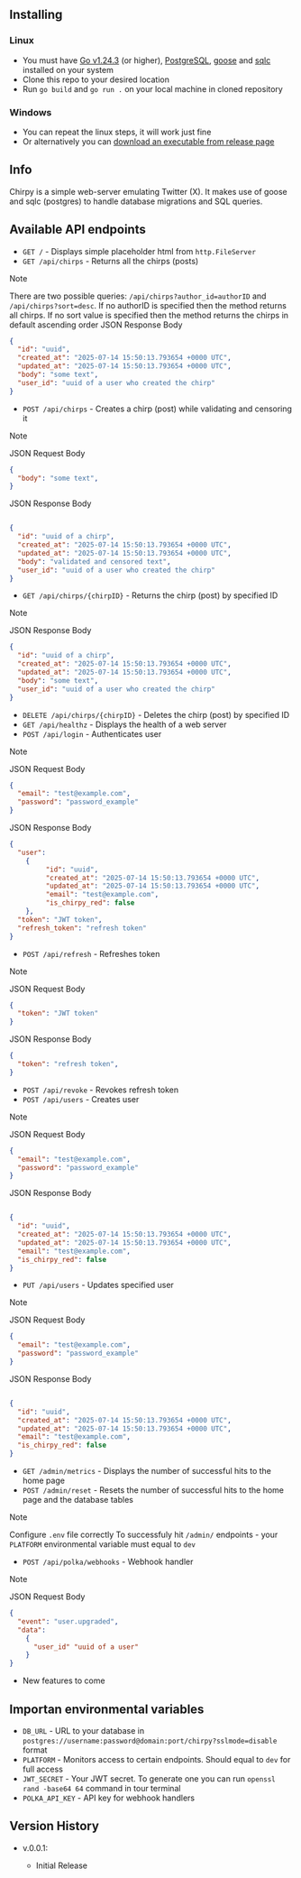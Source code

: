 ## Installing
### Linux
* You must have [Go v1.24.3](https://go.dev/doc/install) (or higher), [PostgreSQL](https://www.postgresql.org/download/), [goose](https://github.com/pressly/goose/releases) and [sqlc](https://docs.sqlc.dev/en/stable/overview/install.html) installed on your system
* Clone this repo to your desired location
* Run ```go build``` and ```go run .``` on your local machine in cloned repository
### Windows
* You can repeat the linux steps, it will work just fine
* Or alternatively you can [download an executable from release page](https://github.com/lackingworth/Go-Chirpy/releases)

## Info
 Chirpy is a simple web-server emulating Twitter (X). 
 It makes use of goose and sqlc (postgres) to handle database migrations and SQL queries.

## Available API endpoints
* ```GET /``` - Displays simple placeholder html from ```http.FileServer```
* ```GET /api/chirps``` - Returns all the chirps (posts)
> [!NOTE]  
> 
> There are two possible queries:
> ```/api/chirps?author_id=authorID``` and ```/api/chirps?sort=desc```. If no authorID is specified then the method returns all chirps. If no sort value is specified then the method returns the chirps in default ascending order
> JSON Response Body
> ```json
>{
>   "id": "uuid",
>   "created_at": "2025-07-14 15:50:13.793654 +0000 UTC",
>   "updated_at": "2025-07-14 15:50:13.793654 +0000 UTC",
>   "body": "some text",
>   "user_id": "uuid of a user who created the chirp"
>}
> ```
* ```POST /api/chirps``` - Creates a chirp (post) while validating and censoring it
> [!NOTE]  
> 
> JSON Request Body
> ```json
> {
>   "body": "some text",
> }
> ```
> JSON Response Body
> ```json
> 
>{
>   "id": "uuid of a chirp",
>   "created_at": "2025-07-14 15:50:13.793654 +0000 UTC",
>   "updated_at": "2025-07-14 15:50:13.793654 +0000 UTC",
>   "body": "validated and censored text",
>   "user_id": "uuid of a user who created the chirp"
>}
> ```
* ```GET /api/chirps/{chirpID}``` - Returns the chirp (post) by specified ID
> [!NOTE]  
> 
> JSON Response Body
> ```json
>{
>   "id": "uuid of a chirp",
>   "created_at": "2025-07-14 15:50:13.793654 +0000 UTC",
>   "updated_at": "2025-07-14 15:50:13.793654 +0000 UTC",
>   "body": "some text",
>   "user_id": "uuid of a user who created the chirp"
>}
> ```
* ```DELETE /api/chirps/{chirpID}``` - Deletes the chirp (post) by specified ID
* ```GET /api/healthz``` - Displays the health of a web server
* ```POST /api/login``` - Authenticates user
> [!NOTE]  
> 
> JSON Request Body
> ```json
> {
>   "email": "test@example.com",
>   "password": "password_example"
> }
> ```
> JSON Response Body
> ```json
> {
>   "user":
>     {
>          "id": "uuid",
>          "created_at": "2025-07-14 15:50:13.793654 +0000 UTC",
>          "updated_at": "2025-07-14 15:50:13.793654 +0000 UTC",
>          "email": "test@example.com",
>          "is_chirpy_red": false
>     },
>   "token": "JWT token",
>   "refresh_token": "refresh token"
> }
> ```
*  ```POST /api/refresh``` - Refreshes token
> [!NOTE]  
> 
> JSON Request Body
> ```json
> {
>   "token": "JWT token"
> }
> ```
> JSON Response Body
> ```json
> {
>   "token": "refresh token",
> }
> ```
*  ```POST /api/revoke``` - Revokes refresh token
*  ```POST /api/users``` - Creates user
> [!NOTE]  
> 
> JSON Request Body
> ```json
> {
>   "email": "test@example.com",
>   "password": "password_example"
> }
> ```
> JSON Response Body
> ```json
> 
>{
>   "id": "uuid",
>   "created_at": "2025-07-14 15:50:13.793654 +0000 UTC",
>   "updated_at": "2025-07-14 15:50:13.793654 +0000 UTC",
>   "email": "test@example.com",
>   "is_chirpy_red": false
>}
> ```
* ```PUT /api/users``` - Updates specified user
> [!NOTE]  
> 
> JSON Request Body
> ```json
> {
>   "email": "test@example.com",
>   "password": "password_example"
> }
> ```
> JSON Response Body
> ```json
> 
>{
>   "id": "uuid",
>   "created_at": "2025-07-14 15:50:13.793654 +0000 UTC",
>   "updated_at": "2025-07-14 15:50:13.793654 +0000 UTC",
>   "email": "test@example.com",
>   "is_chirpy_red": false
>}
> ```
* ```GET /admin/metrics``` - Displays the number of successful hits to the home page
* ```POST /admin/reset``` - Resets the number of successful hits to the home page and the database tables
> [!NOTE]  
> 
> Configure ```.env``` file correctly
> To successfuly hit ```/admin/``` endpoints - your ```PLATFORM``` environmental variable must equal to ```dev```
* ```POST /api/polka/webhooks``` - Webhook handler
> [!NOTE]  
> 
> JSON Request Body
> ```json
> {
>   "event": "user.upgraded",
>   "data":
>     {
>       "user_id" "uuid of a user"
>     }
> }
> ```
* New features to come

## Importan environmental variables

* ```DB_URL``` - URL to your database in ```postgres://username:password@domain:port/chirpy?sslmode=disable``` format
* ```PLATFORM``` - Monitors access to certain endpoints. Should equal to ```dev``` for full access
* ```JWT_SECRET``` - Your JWT secret. To generate one you can run ```openssl rand -base64 64``` command in tour terminal
* ```POLKA_API_KEY``` - API key for webhook handlers

## Version History

* v.0.0.1:

    * Initial Release
